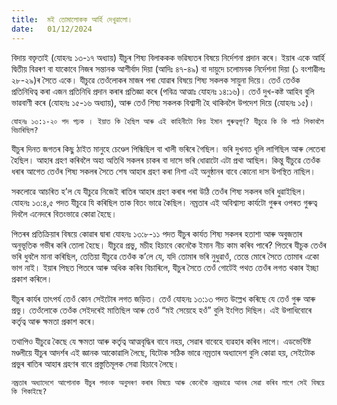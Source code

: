 ```yaml
---
title:  মই তোমালোকক আৰ্হি দেখুৱালো।
date:   01/12/2024
---
```


বিদায় বক্তৃতাই (যোহনঃ ১৩-১৭ অধ্যায়) যীচুৰ শিষ্য বিলাককক ভৱিষ্যতৰ বিষয়ে নিৰ্দেশনা প্ৰদান কৰে। ইয়াৰ একে আৰ্হি দ্বিতীয় বিৱৰণ বা যাকোবে নিজৰ সন্তানক আশীৰ্বাদ দিয়া (আদিঃ ৪৭-৪৯) বা দায়ুদে চলোমনক নিৰ্দেশনা দিয়া (১ বংশাৱীলঃ ২৮-২৯)ৰ সৈতে একে। যীচুৱে তেওঁলোকৰ মাজৰ পৰা যোৱাৰ বিষয়ে শিষ্য সকলক সায়ুনা দিয়ে। তেওঁ তেওঁক প্ৰতিনিধিত্ব কৰা এজন প্ৰতিনিধি প্ৰদান কৰাৰ প্ৰতিজ্ঞা কৰে (পবিত্ৰ আত্মাঃ যোহনঃ ১৪:১৬)। তেওঁ দুখ-কষ্ট আহিব বুলি ভাৱবাণী কৰে (যোহনঃ ১৫-১৬ অধ্যায়), আৰু তেওঁ শিষ্য সকলক বিশ্বাসী হৈ থাকিবলৈ উপদেশ দিয়ে (যোহনঃ ১৫)।

`যোহনঃ ১৩:১-২০ পদ পঢ়ক । ইয়াত কি হৈছিল আৰু এই কাহিনীটো কিয় ইমান গুৰুত্বপূৰ্ণ? যীচুৱে কি কি পাঠ শিকাবলৈ বিচাৰিছিল?`

যীচুৰ দিনত জগতৰ কিছু ঠাইত মানুহে চেণ্ডেল পিন্ধিছিল বা খালী ভৰিৰে গৈছিল। ভৰি দুখনত ধূলি লাগিছিল আৰু লেতেৰা হৈছিল। আহাৰ গ্ৰহণ কৰিবলৈ অহা অতিথি সকলৰ চাকৰ বা দাসে ভৰি ধোৱাটো এটা প্ৰথা আছিল। কিন্তু যীচুৱে তেওঁক ধৰাৰ আগেত তেওঁৰ শিষ্য সকলৰ সৈতে শেষ আহাৰ গ্ৰহণ কৰা নিশা এই অনুষ্ঠানৰ বাবে কোনো দাস উপস্থিত নাছিল।

সকলোৱে আচৰিত হ’ল যে যীচুৱে নিজেই ৰাতিৰ আহাৰ গ্ৰহণ কৰাৰ পৰা উঠি তেওঁৰ শিষ্য সকলৰ ভৰি ধুৱাইছিল। যোহনঃ ১৩:৪,৫ পদত যীচুৱে যি কৰিছিল তাক বিতং ভাৱে কৈছিল। নম্ৰতাৰ এই অবিশ্বাস্য কাৰ্যটো গুৰুৰ ওপৰত গুৰুত্ব দিবলৈ এনেদৰে বিতংভাৱে কোৱা হৈছে।

পিতৰৰ প্ৰতিক্ৰিয়াৰ বিষয়ে কোৱাৰ দ্বাৰা যোহনঃ ১৩:৮-১১ পদত যীচুৰ কাৰ্যত শিষ্য সকলৰ হতাশা আৰু অবুজতাৰ অনুভূতিক গভীৰ কৰি তোলা হৈছে। যীচুৱে প্ৰভু, মচীহ হিচাবে কেনেকৈ ইমান নীচ কাম কৰিব পাৰে? পিতৰে যীচুক তেওঁৰ ভৰি ধুবলৈ মানা কৰিছিল, তেতিয়া যীচুৱে তেওঁক ক’লে যে, যদি তোমাৰ ভৰি নুধুৱাওঁ, তেন্তে মোৰে সৈতে তোমাৰ একো ভাগ নাই। ইয়াৰ পিছত পিতৰে আৰু অধিক কৰিব বিচাৰিলে, যীচুৰ সৈতে তেওঁ গোটেই পথত তেওঁৰ লগত থকাৰ ইচ্ছা প্ৰকাশ কৰিলে।

যীচুৰ কাৰ্যৰ তাৎপৰ্য তেওঁ কোন সেইটোৰ লগত জড়িত। তেওঁ যোহনঃ ১৩:১৩ পদত উল্লেখ কৰিছে যে তেওঁ গুৰু আৰু প্ৰভু। তেওঁলোকে তেওঁক সেইদৰেই মাতিছিল আৰু তেওঁ “মই সেয়েহে হওঁ” বুলি ইংগিত দিছিল। এই উপাধিবোৰে কৰ্তৃত্ব আৰু ক্ষমতা প্ৰকাশ কৰে।

তথাপিও যীচুৱে কৈছে যে ক্ষমতা আৰু কৰ্তৃত্ব আত্মবৃদ্ধিৰ বাবে নহয়, সেৱাৰ বাবেহে ব্যৱহাৰ কৰিব লাগে। এডভেন্টিষ্ট মণ্ডলীয়ে যীচুৰ আদৰ্শৰ এই জ্ঞানক আকোৱালি লৈছে, যিটোক সঠিক ভাৱে নম্ৰতাৰ অধ্যাদেশ বুলি কোৱা হয়, সেইটোক প্ৰভুৰ ৰাতিৰ আহাৰ গ্ৰহণৰ বাবে প্ৰস্তুতিমূলক সেৱা হিচাবে লৈছে।

`নম্ৰতাৰ অধ্যাদেশে আপোনাক যীচুৰ পদাংক অনুসৰণ কৰাৰ বিষয়ে আৰু কেনেকৈ নম্ৰভাৱে আনৰ সেৱা কৰিব লাগে সেই বিষয়ে কি শিকাইছে?`